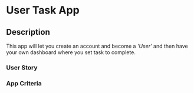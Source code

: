 # User Task App

## Description

This app will let you create an account and become a _'User'_ and then have your own dashboard where you set task to complete.


### User Story

### App Criteria